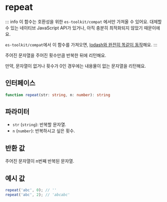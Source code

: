 # repeat

::: info
이 함수는 호환성을 위한 `es-toolkit/compat` 에서만 가져올 수 있어요. 대체할 수 있는 네이티브 JavaScript API가 있거나, 아직 충분히 최적화되지 않았기 때문이에요.

`es-toolkit/compat`에서 이 함수를 가져오면, [lodash와 완전히 똑같이 동작](../../../compatibility.md)해요.
:::

주어진 문자열을 주어진 횟수만큼 반복한 뒤에 리턴해요.

만약, 문자열이 없거나 횟수가 0인 경우에는 내용물이 없는 문자열을 리턴해요.

## 인터페이스

```typescript
function repeat(str: string, n: number): string
```

## 파라미터

- `str` (`string`): 반복할 문자열.
- `n` (`number`): 반복하시고 싶은 횟수.

## 반환 값

주어진 문자열이 n번째 반복된 문자열.

## 예시 값

```javascript
repeat('abc', 0); // ''
repeat('abc', 2); // 'abcabc'
```